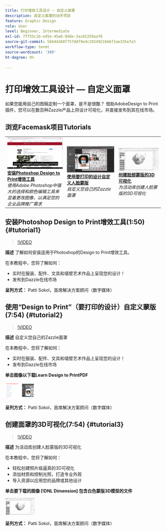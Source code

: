 ```yaml
---
title: 打印增效工具设计 — 自定义面罩
description: 自定义面罩的动手项目
feature: Graphic Design
role: User
level: Beginner, Intermediate
exl-id: 7f755c1b-e45e-45a6-9dde-3ac81259aaf8
source-git-commit: 58444368f757ddf9edc292d921bb6f2ae335efa3
workflow-type: tm+mt
source-wordcount: '369'
ht-degree: 0%

---
```


# 打印增效工具设计 — 自定义面罩

如果您能用自己的图稿定制一个面罩，是不是很酷？ 借助AdobeDesign to Print插件，您可以在数百种Zazzle产品上将设计可视化，并直接发布到其在线市场。

## 浏览Facemask项目Tutorials

<table style="table-layout:fixed">
<tr>
 <td>
   <a href="handsonproject.md#tutorial1">
      <img alt="安装Photoshop Design to Print增效工具" src="../assets/d2p_install_sokol_thumbnail.jpg" />
   </a>
    <div>
   <a href="handsonproject.md#tutorial1"><strong>安装Photoshop Design to Print增效工具</strong></a>
    </div>
    <em>使用Adobe Photoshop中强大的选择和颜色编辑工具来显着更改图像，以满足您的企业品牌推广需求</em>
    <br>
  </td>
  <td>
    <a href="handsonproject.md#tutorial2">
        <img alt="使用要打印的设计自定义人脸蒙版" src="../assets/d2p_faceMask_sokol_thumbnail.jpg" />
    </a>
    <div>
    <a href="handsonproject.md#tutorial2"><strong>使用要打印的设计自定义人脸蒙版</strong></a>
    </div>
    <em>自定义您自己的Zazzle面罩</em>
    <br>
  </td>
  <td>
    <a href="handsonproject.md#tutorial3">
      <img alt="创建脸部蒙版的3D可视化" src="../assets/DN_faceMaskShare_sokol_thumbnail.jpg" />
   </a>
    <div>
   <a href="handsonproject.md#tutorial3"><strong>创建脸部蒙版的3D可视化</strong></a>
    </div>
    <em>为活动库创建人脸蒙版的3D可视化</em>
    <br>
  </td>
</tr>
</table>

## 安装Photoshop Design to Print增效工具(1:50) {#tutorial1}

>[!VIDEO](https://video.tv.adobe.com/v/327096?hidetitle=true)

**描述**
了解如何安装适用于Photoshop的Design to Print增效工具。

在本教程中，您将了解如何：
* 实时在服装、配件、文具和墙壁艺术作品上呈现您的设计！
* 发布到Dazzle在线市场

**呈列方式：**
Patti Sokol，首席解决方案顾问（数字媒体）

## 使用“Design to Print”（要打印的设计）自定义蒙版(7:54) {#tutorial2}

>[!VIDEO](https://video.tv.adobe.com/v/327097?hidetitle=true)

**描述**
自定义您自己的Zazzle面罩

在本教程中，您将了解如何：
* 实时在服装、配件、文具和墙壁艺术作品上呈现您的设计！
* 发布到Dazzle在线市场

**单击图像以下载Learn Design to PrintPDF**

[![学习打印设计](../assets/LearnDesigntoPrint_96.png)](../assets/LearnDesigntoPrint.pdf)

**呈列方式：**
Patti Sokol，首席解决方案顾问（数字媒体）

## 创建面罩的3D可视化(7:54) {#tutorial3}

>[!VIDEO](https://video.tv.adobe.com/v/327098?hidetitle=true)

**描述**
为活动库创建人脸蒙版的3D可视化

在本教程中，您将了解如何：
* 轻松创建照片级逼真的3D可视化
* 添加材质和控制光照，打造专业外观
* 导入资源以应用您的品牌或其他设计

**单击要下载的图像 [!DNL Dimension] 包含白色蒙版3D模型的文件**

[![比较图像](../assets/whitemask_96.png)](https://stock.adobe.com/search/3d-assets?load_type=search&amp;native_visual_search=&amp;similar_content_id=&amp;is_recent_search=&amp;search_type=usertyped&amp;k=face+mask&amp;asset_id=324075591)

**呈列方式：**
Patti Sokol，首席解决方案顾问（数字媒体）
